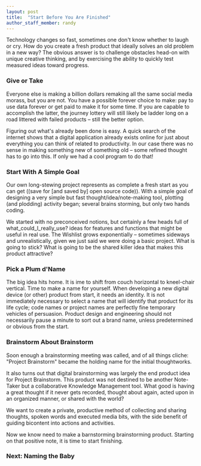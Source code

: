 ```yaml
---
layout: post
title:  "Start Before You Are Finished"
author_staff_member: randy
---
```

Technology changes so fast, sometimes one don't know whether to laugh or cry. How do you create a fresh product that ideally solves an old problem in a new way? The obvious answer is to challenge obstacles head-on with unique creative thinking, and by exercising the ability to quickly test measured ideas toward progress.

### Give or Take

Everyone else is making a billion dollars remaking all the same social media morass, but you are not. You have a possible forever choice to make: pay to use data forever or get paid to make it for some time. If you are capable to accomplish the latter, the journey lottery will still likely be ladder long on a road littered with failed products – still the better option.

Figuring out what's already been done is easy. A quick search of the internet shows that a digital application already exists online for just about everything you can think of related to productivity. In our case there was no sense in making something new of something old – some refined thought has to go into this. If only we had a cool program to do that!
 
### Start With A Simple Goal

Our own long-stewing project represents as complete a fresh start as you can get ((save for [and saved by] open source code)). With a simple goal of designing a very simple but fast thought/idea/note-making tool, plotting (and plodding) activity began; several brains storming, but only two hands coding.

We started with no preconceived notions, but certainly a few heads full of what_could_I_really_use? ideas for features and functions that might be useful in real use. The Wishlist grows exponentially – sometimes sideways and unrealistically, given we just said we were doing a basic project. What is going to stick? What is going to be the shared killer idea that makes this product attractive?

### Pick a Plum d'Name

The big idea hits home. It is ime to shift from couch horizontal to kneel-chair vertical. Time to make a name for yourself. When developing a new digital device (or other) product from start, it needs an identity. It is not immediately necessary to select a name that will identify that product for its life cycle; code names or project names are perfectly fine temporary vehicles of persuasion. Product design and engineering should not necessarily pause a minute to sort out a brand name, unless predetermined or obvious from the start.

### Brainstorm About Brainstorm

Soon enough a brainstorming meeting was called, and of all things cliche: "Project Brainstorm" became the holding name for the initial thoughtworks. 

It also turns out that digital brainstorming was largely the end product idea for Project Brainstorm. This product was not destined to be another Note-Taker but a collaborative Knowledge Management tool. What good is having a great thought if it never gets recorded, thought about again, acted upon in an organized manner, or shared with the world?

We want to create a private, productive method of collecting and sharing thoughts, spoken words and executed media bits, with the side benefit of guiding bicontent into actions and activities.

Now we know need to make a barnstorming brainstorming product. Starting on that positive note, it is time to start finishing.

### Next: Naming the Baby